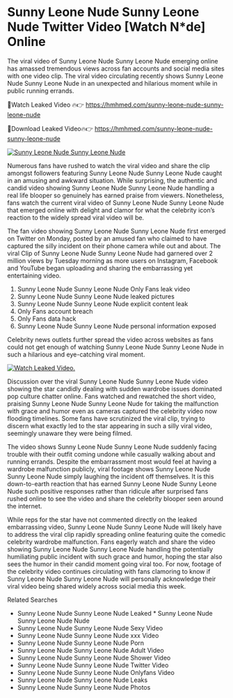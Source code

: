﻿# Sunny Leone Nude Sunny Leone Nude Twitter Video [Watch N*de] Online

The viral video of ﻿Sunny Leone Nude Sunny Leone Nude emerging online has amassed tremendous views across fan accounts and social media sites with one video clip. The viral video circulating recently shows ﻿Sunny Leone Nude Sunny Leone Nude in an unexpected and hilarious moment while in public running errands. 

🔴Watch Leaked Video 🔥👉  https://hmhmed.com/sunny-leone-nude-sunny-leone-nude 

🔴Download Leaked Video🔥👉  https://hmhmed.com/sunny-leone-nude-sunny-leone-nude 

[![Sunny Leone Nude Sunny Leone Nude](https://i.imgur.com/dJHk4Zq.gif)](https://hmhmed.com/sunny-leone-nude-sunny-leone-nude)

Numerous fans have rushed to watch the viral video and share the clip amongst followers featuring ﻿Sunny Leone Nude Sunny Leone Nude caught in an amusing and awkward situation. While surprising, the authentic and candid video showing ﻿Sunny Leone Nude Sunny Leone Nude handling a real life blooper so genuinely has earned praise from viewers. Nonetheless, fans watch the current viral video of ﻿Sunny Leone Nude Sunny Leone Nude that emerged online with delight and clamor for what the celebrity icon’s reaction to the widely spread viral video will be.

The fan video showing ﻿Sunny Leone Nude Sunny Leone Nude first emerged on Twitter on Monday, posted by an amused fan who claimed to have captured the silly incident on their phone camera while out and about. The viral Clip of ﻿Sunny Leone Nude Sunny Leone Nude had garnered over 2 million views by Tuesday morning as more users on Instagram, Facebook and YouTube began uploading and sharing the embarrassing yet entertaining video. 

1. ﻿Sunny Leone Nude Sunny Leone Nude Only Fans leak video
2. ﻿Sunny Leone Nude Sunny Leone Nude leaked pictures
3. ﻿Sunny Leone Nude Sunny Leone Nude explicit content leak
4. Only Fans account breach
5. Only Fans data hack
6. ﻿Sunny Leone Nude Sunny Leone Nude personal information exposed

Celebrity news outlets further spread the video across websites as fans could not get enough of watching ﻿Sunny Leone Nude Sunny Leone Nude in such a hilarious and eye-catching viral moment. 

[![Watch Leaked Video.](https://miro.medium.com/v2/resize:fit:828/format:webp/1*cilzJN44JGOrTw9NJCrNHA.gif "Watch Leaked Video")](https://hmhmed.com/sunny-leone-nude-sunny-leone-nude)

Discussion over the viral ﻿Sunny Leone Nude Sunny Leone Nude video showing the star candidly dealing with sudden wardrobe issues dominated pop culture chatter online. Fans watched and rewatched the short video, praising ﻿Sunny Leone Nude Sunny Leone Nude for taking the malfunction with grace and humor even as cameras captured the celebrity video now flooding timelines. Some fans have scrutinized the viral clip, trying to discern what exactly led to the star appearing in such a silly viral video, seemingly unaware they were being filmed.

The video shows ﻿Sunny Leone Nude Sunny Leone Nude suddenly facing trouble with their outfit coming undone while casually walking about and running errands. Despite the embarrassment most would feel at having a wardrobe malfunction publicly, viral footage shows ﻿Sunny Leone Nude Sunny Leone Nude simply laughing the incident off themselves. It is this down-to-earth reaction that has earned ﻿Sunny Leone Nude Sunny Leone Nude such positive responses rather than ridicule after surprised fans rushed online to see the video and share the celebrity blooper seen around the internet.  

While reps for the star have not commented directly on the leaked embarrassing video, ﻿Sunny Leone Nude Sunny Leone Nude will likely have to address the viral clip rapidly spreading online featuring quite the comedic celebrity wardrobe malfunction. Fans eagerly watch and share the video showing ﻿Sunny Leone Nude Sunny Leone Nude handling the potentially humiliating public incident with such grace and humor, hoping the star also sees the humor in their candid moment going viral too. For now, footage of the celebrity video continues circulating with fans clamoring to know if ﻿Sunny Leone Nude Sunny Leone Nude will personally acknowledge their viral video being shared widely across social media this week.

Related Searches
* ﻿Sunny Leone Nude Sunny Leone Nude Leaked
﻿* Sunny Leone Nude Sunny Leone Nude Nude
* ﻿Sunny Leone Nude Sunny Leone Nude Sexy Video
* ﻿Sunny Leone Nude Sunny Leone Nude xxx Video
* ﻿Sunny Leone Nude Sunny Leone Nude Porn
* ﻿Sunny Leone Nude Sunny Leone Nude Adult Video
* ﻿Sunny Leone Nude Sunny Leone Nude Shower Video
* ﻿Sunny Leone Nude Sunny Leone Nude Twitter Video
* ﻿Sunny Leone Nude Sunny Leone Nude Onlyfans Video
* ﻿Sunny Leone Nude Sunny Leone Nude Leaks
* ﻿Sunny Leone Nude Sunny Leone Nude Photos